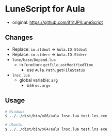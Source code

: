 ﻿# LuneScript for Aula

- original: https://github.com/ifritJP/LuneScript

## Changes

- Replace: `io.stdout` => `Aula.IO.Stdout`
- Replace: `io.stderr` => `Aula.IO.Stderr`
- `lune/base/Depend.lua`
    - in function: `getFileLastModifiedTime`
        - use `Aula.Path.getFileStatus`
- `lnsc.lua`
    - global variable: `arg`
        - use `os.argv`

## Usage

```bash
# Windows
$ ../../dist/bin/x86/aula lnsc.lua test.lns exe

# Ubuntu
$ ../../dist/bin/x64/aula lnsc.lua test.lns exe
```

